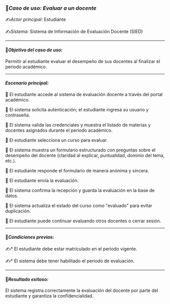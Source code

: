### 🎯*Caso de uso: Evaluar a un docente*

✍️*Actor principal:* Estudiante

✍️*Sistema:* Sistema de Información de Evaluación Docente (SIED)

---

#### 🎯*Objetivo del caso de uso:*

Permitir al estudiante evaluar el desempeño de sus docentes al finalizar el periodo académico.

---

#### *Escenario principal:*

📌 El estudiante accede al sistema de evaluación docente a través del portal académico.

📌 El sistema solicita autenticación; el estudiante ingresa su usuario y contraseña.

📌 El sistema valida las credenciales y muestra el listado de materias y docentes asignados durante el periodo académico.

📌 El estudiante selecciona un curso para evaluar.

📌 El sistema muestra un formulario estructurado con preguntas sobre el desempeño del docente (claridad al explicar, puntualidad, dominio del tema, etc.).

📌 El estudiante responde el formulario de manera anónima y sincera.

📌 El estudiante envía la evaluación.

📌 El sistema confirma la recepción y guarda la evaluación en la base de datos.

📌 El sistema actualiza el estado del curso como "evaluado" para evitar duplicación.

📌 El estudiante puede continuar evaluando otros docentes o cerrar sesión.

---

#### 🔧*Condiciones previas:*

✍️* El estudiante debe estar matriculado en el periodo vigente.

✍️* El sistema debe tener habilitado el periodo de evaluación.

---

#### 🔧*Resultado exitoso:*

El sistema registra correctamente la evaluación del docente por parte del estudiante y garantiza la confidencialidad.
